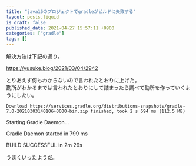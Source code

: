 ```yaml
---
title: "java16のプロジェクトでgradleがビルドに失敗する"
layout: posts.liquid
is_draft: false
published_date: 2021-04-27 15:57:11 +0900
categories: ["gradle"]
tags: []
---
```


解決方法は下記の通り。

https://yusuke.blog/2021/03/04/2942

とりあえず何もわからないので言われたとおりに上げた。  
勘所がわかるまでは言われたとおりにして詰まったら調べて勘所を作っていくようにしたい。

    Download https://services.gradle.org/distributions-snapshots/gradle-7.0-20210303140106+0000-bin.zip finished, took 2 s 694 ms (112.5 MB)

Starting Gradle Daemon...

Gradle Daemon started in 799 ms

BUILD SUCCESSFUL in 2m 29s

うまくいったようだ。



